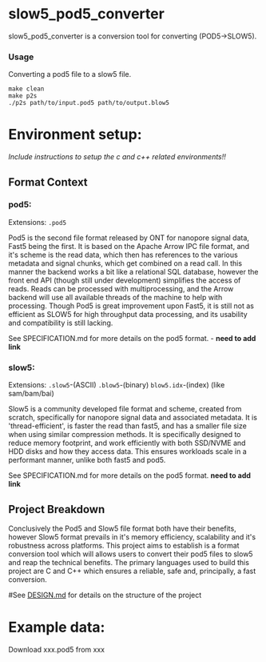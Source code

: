# slow5_pod5_converter
slow5_pod5_converter is a conversion tool for converting (POD5->SLOW5). 

### Usage
Converting a pod5 file to a slow5 file. 
```
make clean 
make p2s
./p2s path/to/input.pod5 path/to/output.blow5
```

# Environment setup:

*Include instructions to setup the c and c++ related environments!!*

## Format Context 

### pod5:
Extensions: `.pod5`

Pod5 is the second file format released by ONT for nanopore signal data, Fast5 being the first. It is based on the Apache Arrow IPC file format, and it's scheme is the read data, which then has references to the various metadata and signal chunks, which get combined on a read call. In this manner the backend works a bit like a relational SQL database, however the front end API (though still under development) simplifies the access of reads. Reads can be processed with multiprocessing, and the Arrow backend will use all available threads of the machine to help with processing. Though Pod5 is great improvement upon Fast5, it is still not as efficient as SLOW5 for high throughput data processing, and its usability and compatibility is still lacking.

See SPECIFICATION.md for more details on the pod5 format. - **need to add link**

### slow5:
Extensions: `.slow5`-(ASCII) `.blow5`-(binary) `blow5.idx`-(index) (like sam/bam/bai)

Slow5 is a community developed file format and scheme, created from scratch, specifically for nanopore signal data and associated metadata. It is 'thread-efficient', is faster the read than fast5, and has a smaller file size when using similar compression methods. It is specifically designed to reduce memory footprint, and work efficiently with both SSD/NVME and HDD disks and how they access data. This ensures workloads scale in a performant manner, unlike both fast5 and pod5.

See SPECIFICATION.md for more details on the pod5 format. **need to add link**

## Project Breakdown

Conclusively the Pod5 and Slow5 file format both have their benefits, however Slow5 format prevails in it's memory efficiency, scalability and it's robustness across platforms. This project aims to establish is a format conversion tool which will allows users to convert their pod5 files to slow5 and reap the technical benefits. The primary languages used to build this project are C and C++ which ensures a reliable, safe and, principally, a fast conversion. 

#See [DESIGN.md][design.md link] for details on the structure of the project 

# Example data:

Download xxx.pod5 from xxx


[design.md link]: https://github.com/Sophia-bhs/slow5_pod5_converter/blob/main/docs/DESIGN.md
